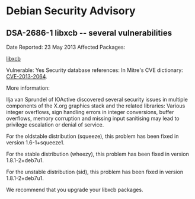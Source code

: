 
Debian Security Advisory
========================


DSA-2686-1 libxcb -- several vulnerabilities
--------------------------------------------



Date Reported:
23 May 2013
Affected Packages:

[libxcb](https://packages.debian.org/src:libxcb)

Vulnerable:
Yes
Security database references:
In Mitre's CVE dictionary: [CVE-2013-2064](https://security-tracker.debian.org/tracker/CVE-2013-2064).  

More information:

Ilja van Sprundel of IOActive discovered several security issues in
multiple components of the X.org graphics stack and the related
libraries: Various integer overflows, sign handling errors in integer
conversions, buffer overflows, memory corruption and missing input
sanitising may lead to privilege escalation or denial of service.


For the oldstable distribution (squeeze), this problem has been fixed in
version 1.6-1+squeeze1.


For the stable distribution (wheezy), this problem has been fixed in
version 1.8.1-2+deb7u1.


For the unstable distribution (sid), this problem has been fixed in
version 1.8.1-2+deb7u1.


We recommend that you upgrade your libxcb packages.





